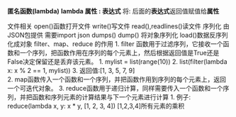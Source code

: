 **匿名函数(lambda)**
	**lambda 属性 : 表达式**
	将: 后面的**表达式**返回值赋值给**属性**

文件相关
	open()函数打开文件
	write()写文件
	read(),readlines()读文件
序列化
	由JSON包提供 需要import json
	dumps() dump()  将对象序列化
	load()数据反序列化成对象
filter、map、reduce 的作用
	1. filter 函数用于过滤序列，它接收一个函数和一个序列，把函数作用在序列的每个元素上，然后根据返回值是True还是False决定保留还是丢弃该元素。
		1. mylist = list(range(10))
		2. list(filter(lambda x: x % 2 == 1, mylist))
		3. 返回值:[1, 3, 5, 7, 9]    
	2. map函数传入一个函数和一个序列，并把函数作用到序列的每个元素上，返回一个可迭代对象。
	3. reduce函数用于递归计算，同样需要传入一个函数和一个序列，并把函数和序列元素的计算结果与下一个元素进行计算
		1. 例子: reduce(lambda x, y: x * y, [1, 2, 3, 4])     \[1,2,3,4]所有元素的乘积